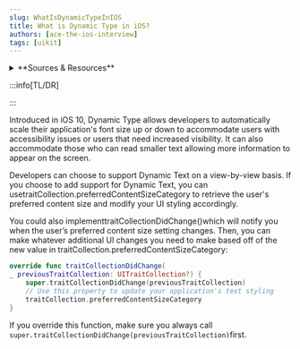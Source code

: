 ```yaml
---
slug: WhatIsDynamicTypeInIOS
title: What is Dynamic Type in iOS?
authors: [ace-the-ios-interview]
tags: [uikit]
---
```


<details>
  <summary>**Sources & Resources**</summary>

  **Main Source:** [Ace the iOS Interview](https://aryamansharda.gumroad.com/l/tcvck)

  **Additional Sources:**

  **Further Reading:**

</details>

:::info[TL/DR]

:::

Introduced in iOS 10, Dynamic Type allows developers to automatically scale their application's font size up or down to accommodate users with accessibility issues or users that need increased visibility. It can also accommodate those who can read smaller text allowing more information to appear on the screen.

Developers can choose to support Dynamic Text on a view-by-view basis. If you choose to add support for Dynamic Text, you can usetraitCollection.preferredContentSizeCategory to retrieve the user's preferred content size and modify your UI styling accordingly.

You could also implementtraitCollectionDidChange()which will notify you when the user’s preferred content size setting changes. Then, you can make whatever additional UI changes you need to make based off of the new value in traitCollection.preferredContentSizeCategory:
```swift
override func traitCollectionDidChange(
_ previousTraitCollection: UITraitCollection?) {
    super.traitCollectionDidChange(previousTraitCollection)
    // Use this property to update your application's text styling
    traitCollection.preferredContentSizeCategory
}
```

If you override this function, make sure you always call
`super.traitCollectionDidChange(previousTraitCollection)`first.
